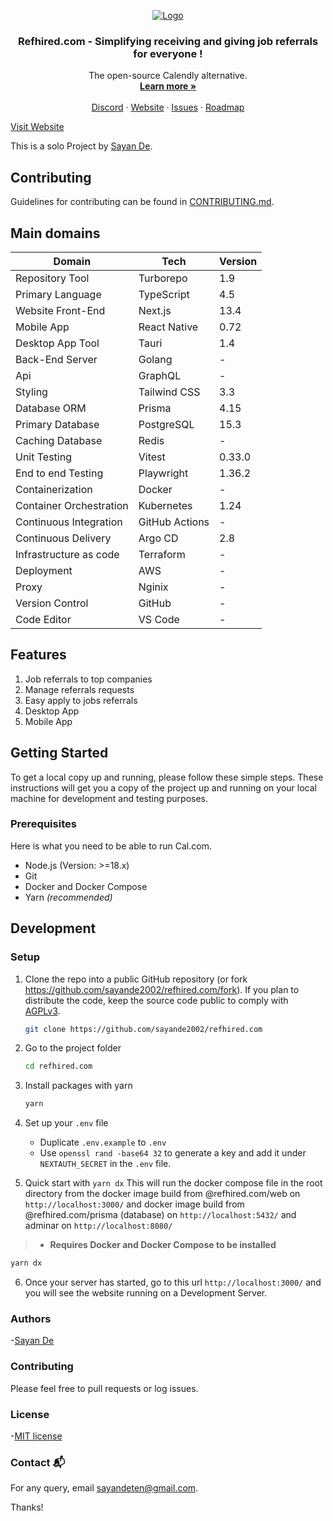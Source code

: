 <p align="center">
  <a href="https://github.com/calcom/cal.com">
   <img src="https://user-images.githubusercontent.com/8019099/210054112-5955e812-a76e-4160-9ddd-58f2c72f1cce.png" alt="Logo">
  </a>

  <h3 align="center">Refhired.com - Simplifying receiving and giving job referrals for everyone !</h3>

  <p align="center">
    The open-source Calendly alternative.
    <br />
    <a href="https://cal.com"><strong>Learn more »</strong></a>
    <br />
    <br />
    <a href="https://go.cal.com/discord">Discord</a>
    ·
    <a href="https://cal.com">Website</a>
    ·
    <a href="https://github.com/calcom/cal.com/issues">Issues</a>
    ·
    <a href="https://cal.com/roadmap">Roadmap</a>
  </p>
</p>

[Visit Website](https://referrer-web.vercel.app/)

This is a solo Project by [Sayan De](https://github.com/sayande2002).

## Contributing

Guidelines for contributing can be found in [CONTRIBUTING.md](https://github.com/sayande2002/refhired.com/blob/main/CONTRIBUTING.md).

## Main domains

| Domain                  | Tech           | Version |
| ----------------------- | -------------- | ------- |
| Repository Tool         | Turborepo      | 1.9     |
| Primary Language        | TypeScript     | 4.5     |
| Website Front-End       | Next.js        | 13.4    |
| Mobile App              | React Native   | 0.72    |
| Desktop App Tool        | Tauri          | 1.4     |
| Back-End Server         | Golang         | -       |
| Api                     | GraphQL        | -       |
| Styling                 | Tailwind CSS   | 3.3     |
| Database ORM            | Prisma         | 4.15    |
| Primary Database        | PostgreSQL     | 15.3    |
| Caching Database        | Redis          | -       |
| Unit Testing            | Vitest         | 0.33.0  |
| End to end Testing      | Playwright     | 1.36.2  |
| Containerization        | Docker         | -       |
| Container Orchestration | Kubernetes     | 1.24    |
| Continuous Integration  | GitHub Actions | -       |
| Continuous Delivery     | Argo CD        | 2.8     |
| Infrastructure as code  | Terraform      | -       |
| Deployment              | AWS            | -       |
| Proxy                   | Nginix         | -       |
| Version Control         | GitHub         | -       |
| Code Editor             | VS Code        | -       |

## Features

1. Job referrals to top companies
2. Manage referrals requests
3. Easy apply to jobs referrals
4. Desktop App
5. Mobile App

## Getting Started

To get a local copy up and running, please follow these simple steps.
These instructions will get you a copy of the project up and running on your local machine for development and testing purposes.

### Prerequisites

Here is what you need to be able to run Cal.com.

- Node.js (Version: >=18.x)
- Git
- Docker and Docker Compose
- Yarn _(recommended)_

## Development

### Setup

1. Clone the repo into a public GitHub repository (or fork <https://github.com/sayande2002/refhired.com/fork>). If you plan to distribute the code, keep the source code public to comply with [AGPLv3](https://github.com/sayande2002/refhired.com/blob/main/LICENSE).

   ```sh
   git clone https://github.com/sayande2002/refhired.com
   ```

2. Go to the project folder

   ```sh
   cd refhired.com
   ```

3. Install packages with yarn

   ```sh
   yarn
   ```

4. Set up your `.env` file

   - Duplicate `.env.example` to `.env`
   - Use `openssl rand -base64 32` to generate a key and add it under `NEXTAUTH_SECRET` in the `.env` file.

5. Quick start with `yarn dx`
   This will run the docker compose file in the root directory from the docker image build from @refhired.com/web on `http://localhost:3000/` and docker image build from @refhired.com/prisma (database) on `http://localhost:5432/` and adminar on `http://localhost:8080/`

> - **Requires Docker and Docker Compose to be installed**

```sh
yarn dx
```

6. Once your server has started, go to this url `http://localhost:3000/` and you will see the website running on a Development Server.

### Authors

-[Sayan De](https://github.com/sayande2002)

### Contributing

Please feel free to pull requests or log issues.

### License

-[MIT license](LICENSE)

### Contact 📬

For any query, email <sayandeten@gmail.com>.

Thanks!
